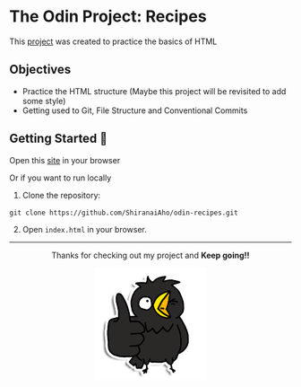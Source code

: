 # The Odin Project: Recipes

This [project](https://www.theodinproject.com/lessons/foundations-recipes) was created to practice the basics of HTML

## Objectives
- Practice the HTML structure (Maybe this project will be revisited to add some style)
- Getting used to Git, File Structure and Conventional Commits

 ## Getting Started :rocket:
Open this [site](https://shiranaiaho.github.io/odin-recipes) in your browser

Or if you want to run locally
1. Clone the repository:
```
git clone https://github.com/ShiranaiAho/odin-recipes.git
```
2. Open `index.html` in your browser.
___
<div align="center">
    <p>Thanks for checking out my project and <strong>Keep going!!</strong></p>
    <img src="./images/KeepGoing.png" alt="A drawing of my little raven mascot encouraging you" width="200"> 
</div>